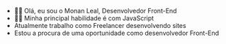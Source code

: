 - 👋🏻 Olá, eu sou o Monan Leal, Desenvolvedor Front-End
- 👨‍💻 Minha principal habilidade é com JavaScript
- Atualmente trabalho como Freelancer desenvolvendo sites
- Estou a procura de uma oportunidade como desenvolvedor Front-End

<!---
monanleal/monanleal is a ✨ special ✨ repository because its `README.md` (this file) appears on your GitHub profile.
You can click the Preview link to take a look at your changes.
--->
